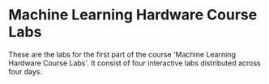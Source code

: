 # Machine Learning Hardware Course Labs
 These are the labs for the first part of the course 'Machine Learning Hardware Course Labs'. It consist of four interactive labs distributed across four days.
